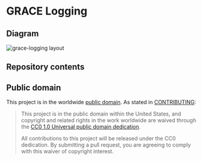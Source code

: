 # GRACE Logging

## Diagram
![grace-logging layout](http://www.plantuml.com/plantuml/proxy?cache=no&src=https://raw.github.com/GSA/grace-logging/master/res/diagram.uml)

## Repository contents


## Public domain

This project is in the worldwide [public domain](LICENSE.md). As stated in [CONTRIBUTING](CONTRIBUTING.md):

> This project is in the public domain within the United States, and copyright and related rights in the work worldwide are waived through the [CC0 1.0 Universal public domain dedication](https://creativecommons.org/publicdomain/zero/1.0/).
>
> All contributions to this project will be released under the CC0 dedication. By submitting a pull request, you are agreeing to comply with this waiver of copyright interest.